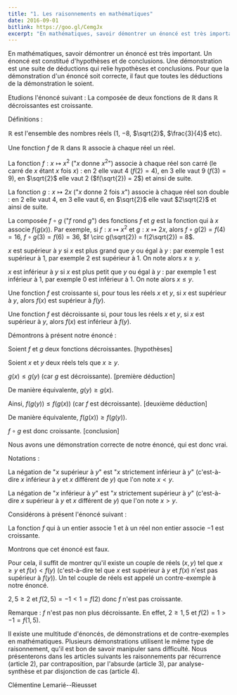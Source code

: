 ```yaml
---
title: "1. Les raisonnements en mathématiques"
date: 2016-09-01
bitlink: https://goo.gl/CemgJx
excerpt: "En mathématiques, savoir démontrer un énoncé est très important. Un énoncé est constitué d'hypothèses et de conclusions. Une démonstration est une suite de déductions qui relie hypothèses et conclusions. Pour que la démonstration d'un énoncé soit correcte, il faut que toutes les déductions de la démonstration le soient..."
---
```


En mathématiques, savoir démontrer un énoncé est très important. Un énoncé est constitué d'hypothèses et de conclusions. Une démonstration est une suite de déductions qui relie hypothèses et conclusions. Pour que la démonstration d'un énoncé soit correcte, il faut que toutes les déductions de la démonstration le soient.

Etudions l'énoncé suivant : La composée de deux fonctions de $\mathbb{R}$ dans $\mathbb{R}$ décroissantes est croissante.

Définitions :

$\mathbb{R}$ est l'ensemble des nombres réels ($1$, $-8$, $\sqrt{2}$, $\frac{3}{4}$ etc).
 
Une fonction $f$ de $\mathbb{R}$ dans $\mathbb{R}$ associe à chaque réel un réel.

La fonction $f : x \mapsto x^2$ ("$x$ donne $x^2$") associe à chaque réel son carré (le carré de $x$ étant $x$ fois $x$) : en $2$ elle vaut $4$ ($f(2) = 4$), en $3$ elle vaut $9$ ($f(3) = 9$), en $\sqrt{2}$ elle vaut $2$ ($f(\sqrt{2}) = 2$) et ainsi de suite.

La fonction $g : x \mapsto 2x$ ("$x$ donne $2$ fois $x$") associe à chaque réel son double : en $2$ elle vaut $4$, en $3$ elle vaut $6$, en $\sqrt{2}$ elle vaut $2\sqrt{2}$ et ainsi de suite.

La composée $f \circ g$ ("$f$ rond $g$") des fonctions $f$ et $g$ est la fonction qui à $x$ associe $f(g(x))$.
Par exemple, si $f : x \mapsto x^2$ et $g : x \mapsto 2x$, alors $f \circ g(2) = f(4) = 16$, $f \circ g(3) = f(6) = 36$, $f \circ g(\sqrt{2}) = f(2\sqrt{2}) = 8$.

$x$ est supérieur à $y$ si $x$ est plus grand que $y$ ou égal à $y$ : par exemple $1$ est supérieur à $1$, par exemple $2$ est supérieur à $1$. On note alors $x \geq y$.

$x$ est inférieur à $y$ si $x$ est plus petit que $y$ ou égal à $y$ : par exemple $1$ est inférieur à $1$, par exemple $0$ est inférieur à $1$. On note alors $x \leq y$.

Une fonction $f$ est croissante si, pour tous les réels $x$ et $y$, si $x$ est supérieur à $y$, alors $f(x)$ est supérieur à $f(y)$.

Une fonction $f$ est décroissante si, pour tous les réels $x$ et $y$, si $x$ est supérieur à $y$, alors $f(x)$ est inférieur à $f(y)$.

Démontrons à présent notre énoncé :

Soient $f$ et $g$ deux fonctions décroissantes. [hypothèses] 

Soient $x$ et $y$ deux réels tels que $x \geq y$.

$g(x) \leq g(y)$ (car $g$ est décroissante). [première déduction]

De manière équivalente, $g(y) \geq g(x)$.

Ainsi, $f(g(y)) \leq f(g(x))$ (car $f$ est décroissante). [deuxième déduction]

De manière équivalente, $f(g(x)) \geq f(g(y))$.

$f \circ g$ est donc croissante. [conclusion]

Nous avons une démonstration correcte de notre énoncé, qui est donc vrai.

Notations :

La négation de "$x$ supérieur à $y$" est "$x$ strictement inférieur à $y$" (c'est-à-dire $x$ inférieur à $y$ et $x$ différent de $y$) que l'on note $x < y$.

La négation de "$x$ inférieur à $y$" est "$x$ strictement supérieur à $y$" (c'est-à-dire $x$ supérieur à $y$ et $x$ différent de $y$) que l'on note $x > y$.

Considérons à présent l'énoncé suivant : 

La fonction $f$ qui à un entier associe $1$ et à un réel non entier associe $-1$ est croissante.

Montrons que cet énoncé est faux. 

Pour cela, il suffit de montrer qu'il existe un couple de réels $(x,y)$ tel que $x \geq y$ et $f(x) < f(y)$ (c'est-à-dire tel que $x$ est supérieur à $y$ et $f(x)$ n'est pas supérieur à $f(y)$). Un tel couple de réels est appelé un contre-exemple à notre énoncé.

$2,5 \geq 2$ et $f(2,5) = -1 < 1 = f(2)$ donc $f$ n'est pas croissante.

Remarque : $f$ n'est pas non plus décroissante. En effet, $2 \geq 1,5$ et $f(2) = 1 > -1 = f(1,5)$.

Il existe une multitude d'énoncés, de démonstrations et de contre-exemples en mathématiques. Plusieurs démonstrations utilisent le même type de raisonnement, qu'il est bon de savoir manipuler sans difficulté. Nous présenterons dans les articles suivants les raisonnements par récurrence (article 2), par contraposition, par l'absurde (article 3), par analyse-synthèse et par disjonction de cas (article 4).

Clémentine Lemarié--Rieusset
